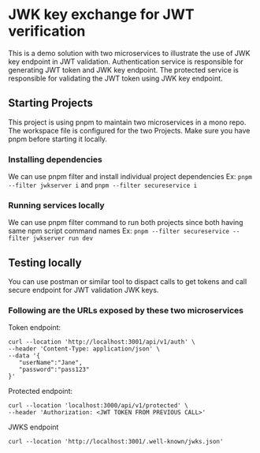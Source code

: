 # JWK key exchange for JWT verification

This is a demo solution with two microservices to illustrate the use of JWK key endpoint in JWT validation.
Authentication service is responsible for generating JWT token and JWK key endpoint. The protected service is responsible for validating the JWT token using JWK key endpoint.

## Starting Projects

This project is using pnpm to maintain two microservices in a mono repo. The workspace file is configured for the two Projects. Make sure you have pnpm before starting it locally.

### Installing dependencies

We can use pnpm filter and install individual project dependencies
Ex:
`pnpm --filter jwkserver i` and `pnpm --filter secureservice i`

### Running services locally

We can use pnpm filter command to run both projects since both having same npm script command names
Ex:
`pnpm --filter secureservice --filter jwkserver run dev`

## Testing locally

You can use postman or similar tool to dispact calls to get tokens and call secure endpoint for JWT validation JWK keys.

### Following are the URLs exposed by these two microservices

Token endpoint:

```curl
curl --location 'http://localhost:3001/api/v1/auth' \
--header 'Content-Type: application/json' \
--data '{
   "userName":"Jane",
   "password":"pass123"
}'
```

Protected endpoint:

```curl
curl --location 'localhost:3000/api/v1/protected' \
--header 'Authorization: <JWT TOKEN FROM PREVIOUS CALL>'
```

JWKS endpoint

```curl
curl --location 'http://localhost:3001/.well-known/jwks.json'
```
